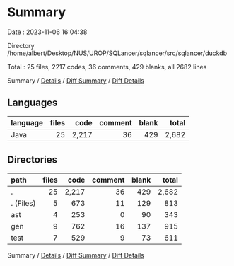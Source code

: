 # Summary

Date : 2023-11-06 16:04:38

Directory /home/albert/Desktop/NUS/UROP/SQLancer/sqlancer/src/sqlancer/duckdb

Total : 25 files,  2217 codes, 36 comments, 429 blanks, all 2682 lines

Summary / [Details](details.md) / [Diff Summary](diff.md) / [Diff Details](diff-details.md)

## Languages
| language | files | code | comment | blank | total |
| :--- | ---: | ---: | ---: | ---: | ---: |
| Java | 25 | 2,217 | 36 | 429 | 2,682 |

## Directories
| path | files | code | comment | blank | total |
| :--- | ---: | ---: | ---: | ---: | ---: |
| . | 25 | 2,217 | 36 | 429 | 2,682 |
| . (Files) | 5 | 673 | 11 | 129 | 813 |
| ast | 4 | 253 | 0 | 90 | 343 |
| gen | 9 | 762 | 16 | 137 | 915 |
| test | 7 | 529 | 9 | 73 | 611 |

Summary / [Details](details.md) / [Diff Summary](diff.md) / [Diff Details](diff-details.md)